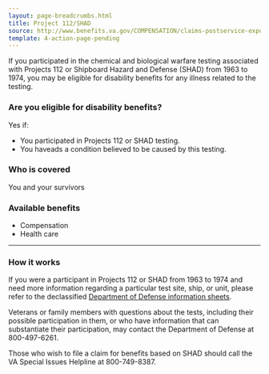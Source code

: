 ```yaml
---
layout: page-breadcrumbs.html
title: Project 112/SHAD
source: http://www.benefits.va.gov/COMPENSATION/claims-postservice-exposures-project_112_shad.asp
template: 4-action-page-pending
---
```


If you participated in the chemical and biological warfare testing associated with Projects 112 or Shipboard Hazard and Defense (SHAD) from 1963 to 1974, you may be eligible for disability benefits for any illness related to the testing.

<div class="call-out" markdown="1">

### Are you eligible for disability benefits?
Yes if:

  -	You participated in Projects 112 or SHAD testing.
  -	You haveads a condition believed to be caused by this testing.

### Who is covered
You and your survivors

</div>


### Available benefits

-	Compensation
-	Health care

-----

### How it works

If you were a participant in Projects 112 or SHAD from 1963 to 1974 and need more information regarding a particular test site, ship, or unit, please refer to the declassified [Department of Defense information sheets]( http://www.health.mil/Military-Health-Topics/Health-Readiness/Environmental-Exposures/Project-112-SHAD/Fact-Sheets).

Veterans or family members with questions about the tests, including their possible participation in them, or who have information that can substantiate their participation, may contact the Department of Defense at 800-497-6261.

Those who wish to file a claim for benefits based on SHAD should call the VA Special Issues Helpline at 800-749-8387.
